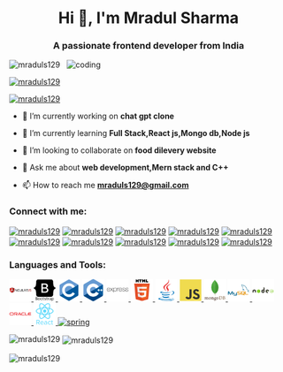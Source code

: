<h1 align="center">Hi 👋, I'm Mradul Sharma</h1>
<h3 align="center">A passionate frontend developer from India</h3>
<img align="right" width=400 alt="coding" img src="https://ibb.co/KK0XLRz"


<p align="left"> <img src="https://komarev.com/ghpvc/?username=mraduls129&label=Profile%20views&color=0e75b6&style=flat" alt="mraduls129" /> </p>

<p align="left"> <a href="https://github.com/ryo-ma/github-profile-trophy"><img src="https://github-profile-trophy.vercel.app/?username=mraduls129" alt="mraduls129" /></a> </p>

<p align="left"> <a href="https://twitter.com/mraduls129" target="blank"><img src="https://img.shields.io/twitter/follow/mraduls129?logo=twitter&style=for-the-badge" alt="mraduls129" /></a> </p>

- 🔭 I’m currently working on **chat gpt clone**

- 🌱 I’m currently learning **Full Stack,React js,Mongo db,Node js**

- 👯 I’m looking to collaborate on **food dilevery website**

- 💬 Ask me about **web development,Mern stack and C++**

- 📫 How to reach me **mraduls129@gmail.com**

<h3 align="left">Connect with me:</h3>
<p align="left">
<a href="https://twitter.com/mraduls129" target="blank"><img align="center" src="https://raw.githubusercontent.com/rahuldkjain/github-profile-readme-generator/master/src/images/icons/Social/twitter.svg" alt="mraduls129" height="30" width="40" /></a>
<a href="https://linkedin.com/in/mraduls129" target="blank"><img align="center" src="https://raw.githubusercontent.com/rahuldkjain/github-profile-readme-generator/master/src/images/icons/Social/linked-in-alt.svg" alt="mraduls129" height="30" width="40" /></a>
<a href="https://fb.com/mraduls129" target="blank"><img align="center" src="https://raw.githubusercontent.com/rahuldkjain/github-profile-readme-generator/master/src/images/icons/Social/facebook.svg" alt="mraduls129" height="30" width="40" /></a>
<a href="https://instagram.com/mraduls129" target="blank"><img align="center" src="https://raw.githubusercontent.com/rahuldkjain/github-profile-readme-generator/master/src/images/icons/Social/instagram.svg" alt="mraduls129" height="30" width="40" /></a>
<a href="https://www.youtube.com/c/mraduls129" target="blank"><img align="center" src="https://raw.githubusercontent.com/rahuldkjain/github-profile-readme-generator/master/src/images/icons/Social/youtube.svg" alt="mraduls129" height="30" width="40" /></a>
<a href="https://www.codechef.com/users/mraduls129" target="blank"><img align="center" src="https://cdn.jsdelivr.net/npm/simple-icons@3.1.0/icons/codechef.svg" alt="mraduls129" height="30" width="40" /></a>
<a href="https://www.hackerrank.com/mraduls129" target="blank"><img align="center" src="https://raw.githubusercontent.com/rahuldkjain/github-profile-readme-generator/master/src/images/icons/Social/hackerrank.svg" alt="mraduls129" height="30" width="40" /></a>
<a href="https://codeforces.com/profile/mraduls129" target="blank"><img align="center" src="https://raw.githubusercontent.com/rahuldkjain/github-profile-readme-generator/master/src/images/icons/Social/codeforces.svg" alt="mraduls129" height="30" width="40" /></a>
<a href="https://www.leetcode.com/mraduls129" target="blank"><img align="center" src="https://raw.githubusercontent.com/rahuldkjain/github-profile-readme-generator/master/src/images/icons/Social/leet-code.svg" alt="mraduls129" height="30" width="40" /></a>
<a href="https://auth.geeksforgeeks.org/user/mraduls129" target="blank"><img align="center" src="https://raw.githubusercontent.com/rahuldkjain/github-profile-readme-generator/master/src/images/icons/Social/geeks-for-geeks.svg" alt="mraduls129" height="30" width="40" /></a>
</p>

<h3 align="left">Languages and Tools:</h3>
<p align="left"> <a href="https://angular.io" target="_blank" rel="noreferrer"> <img src="https://raw.githubusercontent.com/devicons/devicon/master/icons/angularjs/angularjs-original-wordmark.svg" alt="angularjs" width="40" height="40"/> </a> <a href="https://getbootstrap.com" target="_blank" rel="noreferrer"> <img src="https://raw.githubusercontent.com/devicons/devicon/master/icons/bootstrap/bootstrap-plain-wordmark.svg" alt="bootstrap" width="40" height="40"/> </a> <a href="https://www.cprogramming.com/" target="_blank" rel="noreferrer"> <img src="https://raw.githubusercontent.com/devicons/devicon/master/icons/c/c-original.svg" alt="c" width="40" height="40"/> </a> <a href="https://www.w3schools.com/cpp/" target="_blank" rel="noreferrer"> <img src="https://raw.githubusercontent.com/devicons/devicon/master/icons/cplusplus/cplusplus-original.svg" alt="cplusplus" width="40" height="40"/> </a> <a href="https://expressjs.com" target="_blank" rel="noreferrer"> <img src="https://raw.githubusercontent.com/devicons/devicon/master/icons/express/express-original-wordmark.svg" alt="express" width="40" height="40"/> </a> <a href="https://www.w3.org/html/" target="_blank" rel="noreferrer"> <img src="https://raw.githubusercontent.com/devicons/devicon/master/icons/html5/html5-original-wordmark.svg" alt="html5" width="40" height="40"/> </a> <a href="https://www.java.com" target="_blank" rel="noreferrer"> <img src="https://raw.githubusercontent.com/devicons/devicon/master/icons/java/java-original.svg" alt="java" width="40" height="40"/> </a> <a href="https://developer.mozilla.org/en-US/docs/Web/JavaScript" target="_blank" rel="noreferrer"> <img src="https://raw.githubusercontent.com/devicons/devicon/master/icons/javascript/javascript-original.svg" alt="javascript" width="40" height="40"/> </a> <a href="https://www.mongodb.com/" target="_blank" rel="noreferrer"> <img src="https://raw.githubusercontent.com/devicons/devicon/master/icons/mongodb/mongodb-original-wordmark.svg" alt="mongodb" width="40" height="40"/> </a> <a href="https://www.mysql.com/" target="_blank" rel="noreferrer"> <img src="https://raw.githubusercontent.com/devicons/devicon/master/icons/mysql/mysql-original-wordmark.svg" alt="mysql" width="40" height="40"/> </a> <a href="https://nodejs.org" target="_blank" rel="noreferrer"> <img src="https://raw.githubusercontent.com/devicons/devicon/master/icons/nodejs/nodejs-original-wordmark.svg" alt="nodejs" width="40" height="40"/> </a> <a href="https://www.oracle.com/" target="_blank" rel="noreferrer"> <img src="https://raw.githubusercontent.com/devicons/devicon/master/icons/oracle/oracle-original.svg" alt="oracle" width="40" height="40"/> </a> <a href="https://reactjs.org/" target="_blank" rel="noreferrer"> <img src="https://raw.githubusercontent.com/devicons/devicon/master/icons/react/react-original-wordmark.svg" alt="react" width="40" height="40"/> </a> <a href="https://spring.io/" target="_blank" rel="noreferrer"> <img src="https://www.vectorlogo.zone/logos/springio/springio-icon.svg" alt="spring" width="40" height="40"/> </a> </p>

<p><img align="left" src="https://github-readme-stats.vercel.app/api/top-langs?username=mraduls129&show_icons=true&locale=en&layout=compact" alt="mraduls129" /></p>

<p>&nbsp;<img align="center" src="https://github-readme-stats.vercel.app/api?username=mraduls129&show_icons=true&locale=en" alt="mraduls129" /></p>

<p><img align="center" src="https://github-readme-streak-stats.herokuapp.com/?user=mraduls129&" alt="mraduls129" /></p>
